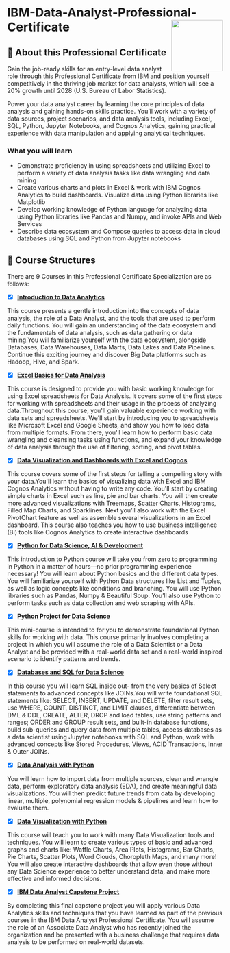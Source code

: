 # IBM-Data-Analyst-Professional-Certificate  <img src="https://raw.githubusercontent.com/roshangrewal/IBM-Data-Science-Professional-Certification/master/IBM-Banner.png" align="right" width="120" />
## 📣 About this Professional Certificate
Gain the job-ready skills for an entry-level data analyst role through this Professional Certificate from IBM and position yourself competitively in the thriving job market for data analysts, which will see a 20% growth until 2028 (U.S. Bureau of Labor Statistics).

Power your data analyst career by learning the core principles of data analysis and gaining hands-on skills practice. You’ll work with a variety of data sources, project scenarios, and data analysis tools, including Excel, SQL, Python, Jupyter Notebooks, and Cognos Analytics, gaining practical experience with data manipulation and applying analytical techniques.

### What you will learn
- Demonstrate proficiency in using spreadsheets and utilizing Excel to perform a variety of data analysis tasks like data wrangling and data mining
- Create various charts and plots in Excel & work with IBM Cognos Analytics to build dashboards. Visualize data using Python libraries like Matplotlib
- Develop working knowledge of Python language for analyzing data using Python libraries like Pandas and Numpy, and invoke APIs and Web Services
- Describe data ecosystem and Compose queries to access data in cloud databases using SQL and Python from Jupyter notebooks

## 📂 Course Structures

There are 9 Courses in this Professional Certificate Specialization are as follows:
- [x] [__Introduction to Data Analytics__](https://github.com/ojal29/IBM-Data-Analyst-Professional-Certificate/blob/main/Certificates/Introduction%20to%20Data%20Analytics.pdf)

This course presents a gentle introduction into the concepts of data analysis, the role of a Data Analyst, and the tools that are used to perform daily functions. You will gain an understanding of the data ecosystem and the fundamentals of data analysis, such as data gathering or data mining.You will familiarize yourself with the data ecosystem, alongside Databases, Data Warehouses, Data Marts, Data Lakes and Data Pipelines. Continue this exciting journey and discover Big Data platforms such as Hadoop, Hive, and Spark.  

- [x] [__Excel Basics for Data Analysis__](https://github.com/ojal29/IBM-Data-Analyst-Professional-Certificate/blob/main/Certificates/Excel%20Basics%20for%20Data%20Analysis.pdf)

This course is designed to provide you with basic working knowledge for using Excel spreadsheets for Data Analysis. It covers some of the first steps for working with spreadsheets and their usage in the process of analyzing data.Throughout this course, you'll gain valuable experience working with data sets and spreadsheets. We'll start by introducing you to spreadsheets like Microsoft Excel and Google Sheets, and show you how to load data from multiple formats. From there, you'll learn how to perform basic data wrangling and cleansing tasks using functions, and expand your knowledge of data analysis through the use of filtering, sorting, and pivot tables. 

- [X] [__Data Visualization and Dashboards with Excel and Cognos__ ](https://github.com/ojal29/IBM-Data-Analyst-Professional-Certificate/blob/main/Certificates/Data%20Visualization%20and%20Dashboards%20with%20Excel%20and%20Cognos.pdf)

This course covers some of the first steps for telling a compelling story with your data.You'll learn the basics of visualizing data with Excel and IBM Cognos Analytics without having to write any code. You'll start by creating simple charts in Excel such as line, pie and bar charts. You will then create more advanced visualizations with Treemaps, Scatter Charts, Histograms, Filled Map Charts, and Sparklines. Next you’ll also work with the Excel PivotChart feature as well as assemble several visualizations in an Excel dashboard.  This course also teaches you how to use business intelligence (BI) tools like Cognos Analytics  to create interactive dashboards

- [x] [__Python for Data Science, AI & Development__](https://github.com/ojal29/IBM-Data-Analyst-Professional-Certificate/blob/main/Certificates/Python%20for%20Data%20Science%2CAI%20%26%20Development.pdf)

This introduction to Python course will take you from zero to programming in Python in a matter of hours—no prior programming experience necessary! You will learn about Python basics and the different data types. You will familiarize yourself with Python Data structures like List and Tuples, as well as logic concepts like conditions and branching. You will use Python libraries such as Pandas, Numpy & Beautiful Soup. You’ll also use Python to perform tasks such as data collection and web scraping with APIs.

- [X] [__Python Project for Data Science__](https://github.com/ojal29/IBM-Data-Analyst-Professional-Certificate/blob/main/Certificates/Python%20Project%20for%20Data%20Science.pdf)

This mini-course is intended to for you to demonstrate foundational Python skills for working with data. This course primarily involves completing a project in which you will assume the role of a Data Scientist or a Data Analyst and be provided with a real-world data set and a real-world inspired scenario to identify patterns and trends. 

- [x] [__Databases and SQL for Data Science__](https://github.com/ojal29/IBM-Data-Analyst-Professional-Certificate/blob/main/Certificates/Databases%20and%20SQL%20for%20Data%20Science%20with%20Python.pdf)

In this course you will learn SQL inside out- from the very basics of Select statements to advanced concepts like JOINs.You will write foundational SQL statements like: SELECT, INSERT, UPDATE, and DELETE, filter result sets, use WHERE, COUNT, DISTINCT, and LIMIT clauses, differentiate between DML & DDL, CREATE, ALTER, DROP and load tables, use string patterns and ranges; ORDER and GROUP result sets, and built-in database functions, build sub-queries and query data from multiple tables, access databases as a data scientist using Jupyter notebooks with SQL and Python, work with advanced concepts like Stored Procedures, Views, ACID Transactions, Inner & Outer JOINs.

- [x] [__Data Analysis with Python__](https://github.com/ojal29/IBM-Data-Analyst-Professional-Certificate/blob/main/Certificates/Data%20Analysis%20with%20Python.pdf)

You will learn how to import data from multiple sources, clean and wrangle data, perform exploratory data analysis (EDA), and create meaningful data visualizations. You will then predict future trends from data by developing linear, multiple, polynomial regression models & pipelines and learn how to evaluate them.  

- [x] [__Data Visualization with Python__](https://github.com/ojal29/IBM-Data-Analyst-Professional-Certificate/blob/main/Certificates/Data%20Visualization%20with%20Python.pdf)

This course will teach you to work with many Data Visualization tools and techniques. You will learn to create various types of basic and advanced graphs and charts like: Waffle Charts, Area Plots, Histograms, Bar Charts, Pie Charts, Scatter Plots, Word Clouds, Choropleth Maps, and many more! You will also create interactive dashboards that allow even those without any Data Science experience to better understand data, and make more effective and informed decisions.   

- [x] [__IBM Data Analyst Capstone Project__](https://github.com/ojal29/IBM-Data-Analyst-Professional-Certificate/blob/main/Certificates/IBM%20Data%20Analyst%20Capstone%20Project.pdf)

By completing this final capstone project you will apply various Data Analytics skills and techniques that you have learned as part of the previous courses in the IBM Data Analyst Professional Certificate. You will assume the role of an Associate Data Analyst who has recently joined the organization and be presented with a business challenge that requires data analysis to be performed on real-world datasets.
